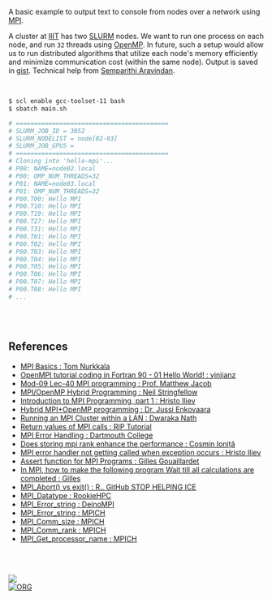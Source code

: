 A basic example to output text to console from nodes over a network using [MPI].

A cluster at [IIIT] has two [SLURM] nodes. We want to run one process on each
node, and run `32` threads using [OpenMP]. In future, such a setup would allow
us to run distributed algorithms that utilize each node's memory efficiently and
minimize communication cost (within the same node). Output is saved in [gist].
Technical help from [Semparithi Aravindan].

<br>

```bash
$ scl enable gcc-toolset-11 bash
$ sbatch main.sh

# ==========================================
# SLURM_JOB_ID = 3052
# SLURM_NODELIST = node[02-03]
# SLURM_JOB_GPUS =
# ==========================================
# Cloning into 'hello-mpi'...
# P00: NAME=node02.local
# P00: OMP_NUM_THREADS=32
# P01: NAME=node03.local
# P01: OMP_NUM_THREADS=32
# P00.T00: Hello MPI
# P00.T10: Hello MPI
# P00.T19: Hello MPI
# P00.T27: Hello MPI
# P00.T31: Hello MPI
# P00.T01: Hello MPI
# P00.T02: Hello MPI
# P00.T03: Hello MPI
# P00.T04: Hello MPI
# P00.T05: Hello MPI
# P00.T06: Hello MPI
# P00.T07: Hello MPI
# P00.T08: Hello MPI
# ...
```

<br>
<br>


## References

- [MPI Basics : Tom Nurkkala](https://www.youtube.com/watch?v=c0C9mQaxsD4)
- [OpenMPI tutorial coding in Fortran 90 - 01 Hello World! : yinjianz](https://www.youtube.com/watch?v=wTlu971fXkE)
- [Mod-09 Lec-40 MPI programming : Prof. Matthew Jacob](https://www.youtube.com/watch?v=mzfVimVbguQ)
- [MPI/OpenMP Hybrid Programming : Neil Stringfellow](https://www.youtube.com/watch?v=TiQRPMBBmDs)
- [Introduction to MPI Programming, part 1 : Hristo Iliev](https://www.youtube.com/watch?v=LBgx_S5ougk)
- [Hybrid MPI+OpenMP programming : Dr. Jussi Enkovaara](https://www.youtube.com/watch?v=1Inj6hdSnG0)
- [Running an MPI Cluster within a LAN : Dwaraka Nath](https://mpitutorial.com/tutorials/running-an-mpi-cluster-within-a-lan/)
- [Return values of MPI calls : RIP Tutorial](https://riptutorial.com/mpi/example/16808/return-values-of-mpi-calls)
- [MPI Error Handling : Dartmouth College](https://www.dartmouth.edu/~rc/classes/intro_mpi/mpi_error_functions.html)
- [Does storing mpi rank enhance the performance : Cosmin Ioniță](https://stackoverflow.com/a/49873583/1413259)
- [MPI error handler not getting called when exception occurs : Hristo Iliev](https://stackoverflow.com/a/20067763/1413259)
- [Assert function for MPI Programs : Gilles Gouaillardet](https://stackoverflow.com/a/50519696/1413259)
- [In MPI, how to make the following program Wait till all calculations are completed : Gilles](https://stackoverflow.com/a/39609017/1413259)
- [MPI_Abort() vs exit() : R.. GitHub STOP HELPING ICE](https://stackoverflow.com/a/54844676/1413259)
- [MPI_Datatype : RookieHPC](https://rookiehpc.org/mpi/docs/mpi_datatype/index.html)
- [MPI_Error_string : DeinoMPI](https://mpi.deino.net/mpi_functions/MPI_Error_string.html)
- [MPI_Error_string : MPICH](https://www.mpich.org/static/docs/v3.3/www3/MPI_Error_string.html)
- [MPI_Comm_size : MPICH](https://www.mpich.org/static/docs/v3.3/www3/MPI_Comm_size.html)
- [MPI_Comm_rank : MPICH](https://www.mpich.org/static/docs/v3.3/www3/MPI_Comm_rank.html)
- [MPI_Get_processor_name : MPICH](https://www.mpich.org/static/docs/v3.2/www3/MPI_Get_processor_name.html)

<br>
<br>

[![](https://img.youtube.com/vi/c0C9mQaxsD4/maxresdefault.jpg)](https://www.youtube.com/watch?v=c0C9mQaxsD4)<br>
[![ORG](https://img.shields.io/badge/org-puzzlef-green?logo=Org)](https://puzzlef.github.io)


[Semparithi Aravindan]: https://www.iiit.ac.in/people/faculty/Semparithi.Aravindan/
[IIIT]:   https://www.iiit.ac.in
[MPI]:    https://en.wikipedia.org/wiki/Message_Passing_Interface
[SLURM]:  https://en.wikipedia.org/wiki/Slurm_Workload_Manager
[OpenMP]: https://en.wikipedia.org/wiki/OpenMP
[gist]:   https://gist.github.com/wolfram77/41114570e75f5c0d0ffeb9fd73ec252b

